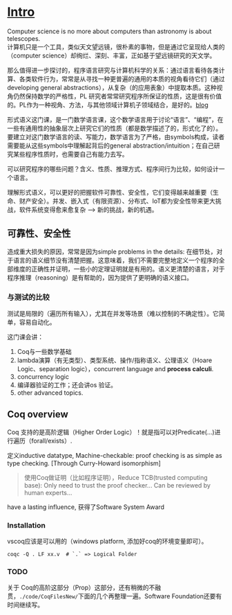 # [Intro](https://cs.nju.edu.cn/hongjin/teaching/semantics/)

Computer science is no more about computers than astronomy is about telescopes.  
计算机只是一个工具，类似天文望远镜，很朴素的事物，但是通过它呈现给人类的（computer science）却绚烂、深刻、丰富，正如基于望远镜研究的天文学。

那么值得进一步探讨的，程序语言研究与计算机科学的关系：通过语言看待各类计算、各类软件行为，常常是从寻找一种更普遍的通用的本质的视角看待它们（通过developing general abstractions），从复杂（的应用表象）中提取本质。这种视角仍然保持数学的严格性，PL 研究者常常研究程序所保证的性质，这是很有价值的。PL作为一种视角、方法，与其他领域计算机子领域结合，是好的。[blog](http://www.pl-enthusiast.net/2015/05/27/what-is-pl-research-and-how-is-it-useful/)

形式语义这门课，是一门数学语言课，这个数学语言用于讨论“语言”、“编程”，在一些有通用性的抽象层次上研究它们的性质（都是数学描述了的，形式化了的）。要建立对这门数学语言的读、写能力，数学语言为了严格，由symbols构成，读者需要能从这些symbols中理解起背后的general abstraction/intuition；在自己研究某些程序性质时，也需要自己有能力去写。

可以研究程序的哪些问题？含义、性质、推理方式、程序间行为比较，如何设计一个语言。

理解形式语义，可以更好的把握软件可靠性、安全性，它们变得越来越重要（生命、财产安全）。并发、嵌入式（有限资源）、分布式、IoT都为安全性带来更大挑战，软件系统变得愈来愈复杂 --> 新的挑战，新的机遇。

## 可靠性、安全性

造成重大损失的原因，常常是因为simple problems in the details: 在细节处，对于语言的语义细节没有清楚把握。这意味着，我们不需要完整地定义一个程序的全部维度的正确性并证明，一些小的定理证明就是有用的。语义更清楚的语言，对于程序推理（reasoning）是有帮助的，因为提供了更明确的语义接口。

### 与测试的比较

测试是局限的（遍历所有输入），尤其在并发等场景（难以控制的不确定性）。它简单，容易自动化。


这门课会讲：
1. Coq与一些数学基础
2. lambda演算（有无类型）、类型系统、操作/指称语义、公理语义（Hoare Logic、separation logic），concurrent language and **process calculi**.
3. concurrency logic
4. 编译器验证的工作；还会讲os 验证。
5. other advanced topics.

## Coq overview

Coq 支持的是高阶逻辑（Higher Order Logic）！就是指可以对Predicate(...)进行遍历（forall/exists）.

定义inductive datatype, Machine-checkable: proof checking is as simple as type checking. [Through Curry-Howard isomorphism]

> 使用Coq做证明（比如程序证明），Reduce TCB(trusted computing base): Only need to trust the proof checker... Can be reviewed by human experts...

have a lasting influence, 获得了Software System Award

### Installation

vscoq应该是可以用的（windows platform, 添加好coq的环境变量即可）。

```shell
coqc -Q . LF xx.v  # `.` => Logical Folder
```

### TODO

关于 Coq的高阶这部分（Prop）这部分，还有稍微的不融贯，`./code/CoqFilesNew/`下面的几个再整理一遍。Software Foundation还要有时间继续写。